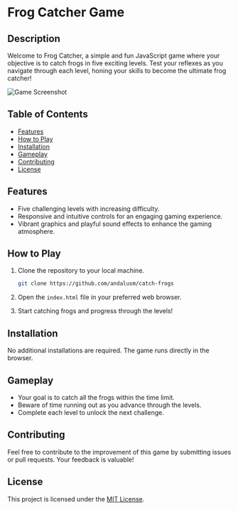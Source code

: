 # Frog Catcher Game

## Description

Welcome to Frog Catcher, a simple and fun JavaScript game where your objective is to catch frogs in five exciting levels. Test your reflexes as you navigate through each level, honing your skills to become the ultimate frog catcher!


![Game Screenshot](https://github.com/andalusm/catch-frogs/blob/main/frog_game.PNG)

## Table of Contents

- [Features](#features)
- [How to Play](#how-to-play)
- [Installation](#installation)
- [Gameplay](#gameplay)
- [Contributing](#contributing)
- [License](#license)

## Features

- Five challenging levels with increasing difficulty.
- Responsive and intuitive controls for an engaging gaming experience.
- Vibrant graphics and playful sound effects to enhance the gaming atmosphere.

## How to Play

1. Clone the repository to your local machine.
    ```bash
    git clone https://github.com/andalusm/catch-frogs
    ```

2. Open the `index.html` file in your preferred web browser.

3. Start catching frogs and progress through the levels!

## Installation

No additional installations are required. The game runs directly in the browser.

## Gameplay

- Your goal is to catch all the frogs within the time limit.
- Beware of time running out as you advance through the levels.
- Complete each level to unlock the next challenge.

## Contributing

Feel free to contribute to the improvement of this game by submitting issues or pull requests. Your feedback is valuable!

## License

This project is licensed under the [MIT License](LICENSE).
